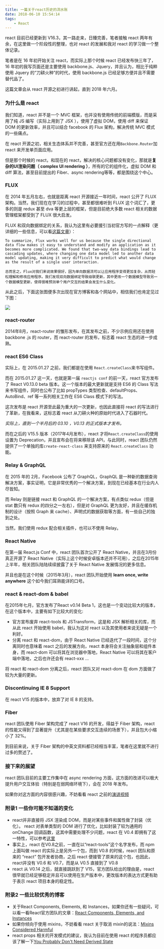 ```yaml
---
title: 一篇关于react历史的流水账
date: 2018-06-10 15:54:14
tags:
	- React
---
```


react 目前已经更新到 V16.3，其一路走来，日臻完善，笔者接触 react 两年有余，在这里做一个阶段性的整理，也对 react 的发展和我对 react 的学习做一个整体记录。

笔者是在 16 年初开始关注 react，而实际上那个时候 react 已经发布快三年了， 16 年初的我写页面还是主要使用 backbone.js、Jquery，并且认为，相比于纯粹使用 Jquery 的“刀耕火种”的时代，使用 backbone.js 已经足够方便并且不需要替代品了。

这篇文章会从 react 开源之初进行讲起，直到 2018 年六月。

### 为什么是 react

我们知道，react 并不是一个 MVC 框架，也并没有使用传统的前端模版，而是采用了纯 JS 编写（实际上用到了 JSX ），使用了虚拟 DOM，使用 diff 来保证 DOM 的更新效率，并且可以结合 facebook 的 Flux 架构，解决传统 MVC 模式的一些痛点。

在 react 开源之初，相关生态体系并不完善，甚至官方还在用`Backbone.Router`加 react 来开发单页面应用。

但是那个时候的 react，和现在的 react，解决的核心问题都没有变化，那就是**复杂的UI渲染问题（ complex UI rendering ）**，所有的它的组件化，虚拟 DOM 和 diff 算法，甚至目前提出的 Fiber、async rendering等等，都是围绕这个中心。

### FLUX

在 2014 年五月左右，也就是距离 react 开源接近一年时间，react 公开了 FLUX 架构。当然，我们现在在学习的过程中，甚至都很难听到 FLUX 这个词汇了，更多的则是 redux 甚至 dva 等更上层的框架，但是目前绝大多数 react 相关的数据管理框架都受到了 FLUX 很大启发。

FLUX 和双向数据绑定的关系，我认为这里有必要援引当初官方写的一点解释（更详细的一些信息，可以看[这篇文章](https://www.10000h.top/react_flux.pdf)）：

```
To summarize, Flux works well for us because the single directional data flow makes it easy to understand and modify an application as it becomes more complicated. We found that two-way data bindings lead to cascading updates, where changing one data model led to another data model updating, making it very difficult to predict what would change as the result of a single user interaction.

总而言之，Flux对我们来说效果很好，因为单向数据流可以让应用程序变得更加复杂，从而轻松理解和修改应用程序。我们发现双向数据绑定导致级联更新，其中更改一个数据模型导致另一个数据模型更新，使得很难预测单个用户交互的结果会发生什么变化。
```

从此之后，下面这张图便多次出现在官方博客和各个网站中，相信我们也肯定见过下图：

![](https://www.10000h.top/images/flux.png)

### react-router

2014年8月，react-router 的雏形发布，在其发布之前，不少示例应用还在使用 backbone
.js 的 router，而 react-router 的发布，标志着 react 生态的进一步成熟。

### react ES6 Class

实际上，在 2015.01.27 之前，我们都是在使用 `React.createClass`来书写组件。

而在 2015.01.27 这一天，也就是第一届 `reactjs conf` 的前一天，react 官方发布了 React V0.13.0 beta 版本。这一个版本的最大更新就是支持 ES6 的 Class 写法来书写组件，同时也公布了比如 propTypes 类型检查、defaultProps、AutoBind、ref 等一系列相关工作在 ES6 Class 模式下的写法。

这次发布是 react 开源至此最为重大的一次更新，也因此直接将 react 的写法进行了革新，在我看来，这标志着 react 从刀耕火种的原始时代进入了石器时代。

*实际上，直到一个半月后的 03.10 ，V0.13 的正式版本才发布。*

而在之后的 V15.5 版本（2017年4月发布），react 才将`React.createClass`的使用设置为 Deprecation，并且宣布会在将来移除该 API，与此同时，react 团队仍然提供了一个单独的库`create-react-class` 来支持原来的 `React.createClass` 功能。

### Relay & GraphQL

在 2015 年的 2月，Facebook 公布了 GraphQL，GraphQL 是一种新的数据查询解决方案，事实证明，它是非常优秀的一个解决方案，到现在已经基本在行业内人尽皆知。

而 Relay 则是链接 react 和 GraphQL 的一个解决方案，有点类似 redux（但是 stat 数只有 redux 的四分之一左右），但是对 GraphQL 更为友好，并且在缓存机制的设计（按照 Graph 来 cache）、声明式的数据获取等方面，有一些自己的独到之处。

当然，我们使用 redux 配合相关插件，也可以不使用 Relay。


### React Native

在第一届 React.js Conf 中，react 团队首次公开了 React Native，并且在3月份真正开源了 React Native（实际上这个时候安卓版本还并不可用），之后在2015年上半年，相关团队陆陆续续披露了关于 React Native 发展情况的更多信息。

并且也是在这个时候（2015年3月），react 团队开始使用 **learn once, write anywhere** 这个如今我们耳熟能详的口号。

### react & react-dom & babel

在2015年七月，官方发布了React v0.14 Beta 1，这也是一个变动比较大的版本，在这个版本中，主要有如下比较大的变化:

* 官方宣布废弃 react-tools 和 JSTransform，这是和 JSX 解析相关的库，而从此 react 开始使用 babel，我认为这对 react 以及其使用者来说无疑是一个利好。
* 分离 react 和 react-dom，由于 React Native 已经迭代了一段时间，这个分离同时也意味着 react 之后的发展方向，react 本身将会关注抽象层和组件本身，而 react-dom 可以将其在浏览器中落地，React Native 可以将其在客户端中落地，之后也许还会有 react-xxx ...

将 react 和 react-dom 分离之后，react 团队又对 react-dom 在 dom 方面做了较为大量的更新。

### Discontinuing IE 8 Support

在 react V15 的版本中，放弃了对 IE 8 的支持。


### Fiber

react 团队使用 Fiber 架构完成了 react V16 的开发，得益于 Fiber 架构，react 的性能又得到了显著提升（尤其是在某些要求交互连续的场景下），并且包大小缩小了 32%。

到目前来说，关于 Fiber 架构的中英文资料都已经相当丰富，笔者在这里就不进行过多的赘述了。

### 接下来的展望

react 团队目前的主要工作集中在 async rendering 方面，这方面的改进可以极大提升用户交互体验（特别是在弱网络环境下），会在 2018 年发布。

如果你对这方面的内容很感兴趣，不妨看看 react 之前的[演讲视频](https://reactjs.org/blog/2018/03/01/sneak-peek-beyond-react-16.html)

### 附录1 一些你可能不知道的变化

* react并非直接将 JSX 渲染成 DOM，而是对某些事件和属性做了封装（优化）。 react 对表单类型的 DOM 进行了优化，比如封装了较为通用的 onChange 回调函数，这其中需要处理不少问题，react 在 V0.4 即拥有了这一特性，可以参考[这里](https://reactjs.org/blog/2013/07/23/community-roundup-5.html#cross-browser-onchange)
* 事实上，react 在V0.8之前，一直在以“react-tools”这个名字发布，而 npm 上面叫做 react 的实际上是另外一个包，而到 V0.8 的时候，react 团队和原来的 “react” 包开发者协商，之后 react 便接管了原来的这个包，也因此，react并没有 V0.6 和 V0.7，而是从 V0.5 直接到了 V0.8
* react 从 V0.14 之后，就直接跳跃到了 V15，官方团队给出的理由是，react 很早就已经足够稳定并且可以使用在生产版本中，更改版本的表达方式更有助于表示 react 项目本身的稳定性。

### 附录2 一些比较优秀的博客

* 关于React Components, Elements, 和 Instances，如果你还有一些疑问，可以看一看React官方团队的文章：[React Components, Elements, and Instances](https://reactjs.org/blog/2015/12/18/react-components-elements-and-instances.html)
* 如果你倾向于使用 mixins，不妨看看 react 关于取消 mixin的说法：[Mixins Considered Harmful](https://reactjs.org/blog/2016/07/13/mixins-considered-harmful.html)
* react props 相关的开发模式的建议，我认为目前在使用 react 的程序员都应该了解一下[You Probably Don't Need Derived State](https://reactjs.org/blog/2018/06/07/you-probably-dont-need-derived-state.html)
